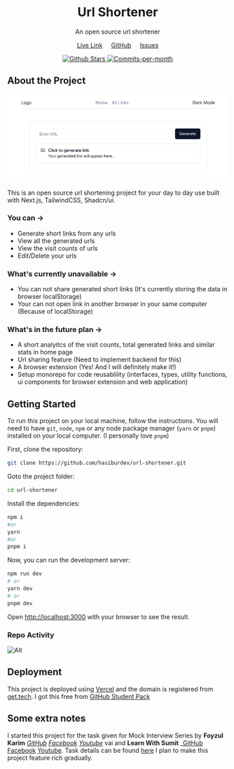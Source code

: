 <h1 align="center">Url Shortener</h1>
<p align="center">An open source url shortener</p>
<p align="center">
    <a href="https://hasibur.tech" style="margin-right:1rem; text-decoration: underline;">Live Link</a>
    <a href="https://github.com/hasiburdev/url-shortener" style="margin-right:1rem; text-decoration: underline;">GitHub</a>
    <a href="https://github.com/hasiburdev/url-shortener/issues" style="text-decoration: underline">Issues</a>
</p>

<p align="center">
    <a href="https://github.com/hasiburdev/url-shortener/stargazers">
        <img src="https://img.shields.io/github/stars/hasiburdev/url-shortener" alt="Github Stars">
    </a>  
    <a href="https://github.com/hasiburdev/url-shortener/pulse">
        <img src="https://img.shields.io/github/commit-activity/m/hasiburdev/url-shortener" alt="Commits-per-month">
    </a>
</p>

## About the Project

<p align="center">
<img src="./.github/url_shortener_banner.png" alt="Url shortener banner"/>
</p>
This is an open source url shortening project for your day to day use built with Next.js, TailwindCSS, Shadcn/ui.

### You can ->

- Generate short links from any urls
- View all the generated urls
- View the visit counts of urls
- Edit/Delete your urls

### What's currently unavailable ->

- You can not share generated short links (It's currently storing the data in browser localStorage)
- Your can not open link in another browser in your same computer (Because of localStorage)

### What's in the future plan ->

- A short analyitcs of the visit counts, total generated links and similar stats in home page
- Url sharing feature (Need to implement backend for this)
- A browser extension (Yes! And I will definitely make it!)
- Setup monorepo for code reusablility (interfaces, types, utility functions, ui components for browser extension and web application)

## Getting Started

To run this project on your local machine, follow the instructions.
You will need to have `git`, `node`, `npm` or any node package manager (`yarn` or `pnpm`) installed on your local computer. (I personally love `pnpm`)

First, clone the repository:

```bash
git clone https://github.com/hasiburdev/url-shortener.git
```

Goto the project folder:

```bash
cd url-shortener
```

Install the dependencies:

```bash
npm i
#or
yarn
#or
pnpm i
```

Now, you can run the development server:

```bash
npm run dev
# or
yarn dev
# or
pnpm dev
```

Open [http://localhost:3000](http://localhost:3000) with your browser to see the result.

### Repo Activity

![Alt](https://repobeats.axiom.co/api/embed/3f873c2d4e45bfb52da4850d6c159a9b7f18fcd1.svg "Repobeats analytics image")

## Deployment

This project is deployed using [Vercel](https://vercel.com) and the domain is registered from [get.tech](https://get.tech). I got this free from [GitHub Student Pack](https://education.github.com/)

## Some extra notes

I started this project for the task given for Mock Interview Series by **Foyzul Karim** _[GitHub](https://github.com/foyzulkarim) [Facebook](https://www.facebook.com/foyzulsacademy) [Youtube]()_ vai and **Learn With Sumit** _[GitHub](https://github.com/learnwithsumit) [Facebook](https://www.facebook.com/LetsLearnwithSumit/) [Youtube](https://www.youtube.com/c/learnwithsumit). Task details can be found [here](https://github.com/foyzulkarim/mock-interviews-2023/blob/main/01-junior-react-dev.md) I plan to make this project feature rich gradually.
